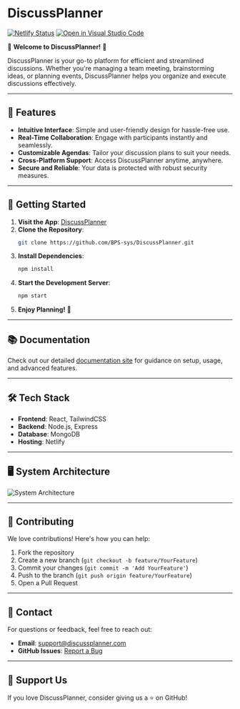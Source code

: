 # DiscussPlanner

[![Netlify Status](https://api.netlify.com/api/v1/badges/57eb4dea-9994-45f4-9e97-6a9026413134/deploy-status)](https://app.netlify.com/sites/discussplanner/deploys)
[![Open in Visual Studio Code](https://img.shields.io/static/v1?logo=visualstudiocode&label=&message=Open%20in%20Visual%20Studio%20Code&labelColor=2c2c32&color=007acc&logoColor=007acc)](https://github.dev/BPS-sys/DiscussPlanner)

🎉 **Welcome to DiscussPlanner!** 🎉

DiscussPlanner is your go-to platform for efficient and streamlined discussions. Whether you're managing a team meeting, brainstorming ideas, or planning events, DiscussPlanner helps you organize and execute discussions effectively.

---

## 🌟 Features

- **Intuitive Interface**: Simple and user-friendly design for hassle-free use.
- **Real-Time Collaboration**: Engage with participants instantly and seamlessly.
- **Customizable Agendas**: Tailor your discussion plans to suit your needs.
- **Cross-Platform Support**: Access DiscussPlanner anytime, anywhere.
- **Secure and Reliable**: Your data is protected with robust security measures.

---

## 🚀 Getting Started

1. **Visit the App**: [DiscussPlanner](https://discussplanner.netlify.app/)
2. **Clone the Repository**:
   ```bash
   git clone https://github.com/BPS-sys/DiscussPlanner.git
   ```
3. **Install Dependencies**:
   ```bash
   npm install
   ```
4. **Start the Development Server**:
   ```bash
   npm start
   ```
5. **Enjoy Planning!** 🎉

---

## 📚 Documentation

Check out our detailed [documentation site](https://discussplanner.netlify.app/) for guidance on setup, usage, and advanced features.

---

## 🛠️ Tech Stack

- **Frontend**: React, TailwindCSS
- **Backend**: Node.js, Express
- **Database**: MongoDB
- **Hosting**: Netlify

---

## 🖥️ System Architecture

![System Architecture](https://github.com/nogikun/Docs-DiscussPlanner/blob/main/docs/%E4%BB%95%E6%A7%98%E6%9B%B8/img/system_structure.drawio.svg)

---

## 📣 Contributing

We love contributions! Here's how you can help:

1. Fork the repository
2. Create a new branch (`git checkout -b feature/YourFeature`)
3. Commit your changes (`git commit -m 'Add YourFeature'`)
4. Push to the branch (`git push origin feature/YourFeature`)
5. Open a Pull Request

---

## 📧 Contact

For questions or feedback, feel free to reach out:

- **Email**: support@discussplanner.com
- **GitHub Issues**: [Report a Bug](https://github.com/BPS-sys/DiscussPlanner/issues)

---

## 💖 Support Us

If you love DiscussPlanner, consider giving us a ⭐ on GitHub!
